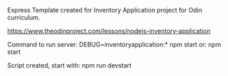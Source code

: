 Express Template created for Inventory Application project for Odin curriculum. 

https://www.theodinproject.com/lessons/nodejs-inventory-application


Command to run server:
DEBUG=inventoryapplication:* npm start
or:
npm start

Script created, start with:
npm run devstart